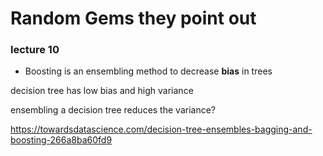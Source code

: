 # Random Gems they point out 

### lecture 10 

* Boosting is an ensembling method to decrease **bias** in trees

decision tree has low bias and high variance 

ensembling a decision tree reduces the variance? 

https://towardsdatascience.com/decision-tree-ensembles-bagging-and-boosting-266a8ba60fd9


